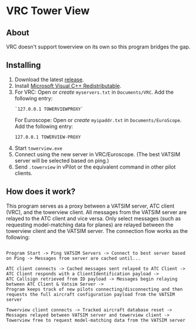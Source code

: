 # VRC Tower View

## About

VRC doesn't support towerview on its own so this program bridges the gap.

## Installing

1. Download the latest [release](https://github.com/Sequal32/vrctowerview/releases/latest).
2. Install [Microsoft Visual C++ Redistributable](https://www.microsoft.com/en-us/download/details.aspx?id=52685).
3. For VRC:
    Open or *create* `myservers.txt` in `Documents/VRC`. Add the following entry: 
    ```
    `127.0.0.1 TOWERVIEWPROXY`
    ```
   For Euroscope:
   Open or *create* `myipaddr.txt` in `Documents/EuroScope`. Add the following entry: 
    ```
    127.0.0.1 TOWERVIEW-PROXY
    ```
4. Start `towerview.exe`
5. Connect using the new server in VRC/Euroscope. (The best VATSIM server will be selected based on ping.)
6. Send `.towerview` in vPilot or the equivalent command in other pilot clients.

## How does it work?

This program serves as a proxy between a VATSIM server, ATC client (VRC), and the towerview client. All messages from the VATSIM server are relayed to the ATC client and vice versa. Only select messages (such as requesting model-matching data for planes) are relayed between the towerview client and the VATSIM server. The connection flow works as the following:

```

Program Start -> Ping VATSIM Servers -> Connect to best server based on Ping -> Messages from server are cached until... 

ATC client connects -> Cached messages sent relayed to ATC Client -> ATC Client responds with a ClientIdentification payload -> 
ATC Callsign retrieved from ID payload -> Messages begin relaying between ATC Client & Vatsim Server -> 
Program keeps track of new pilots connecting/disconnecting and then requests the full aircraft configuration payload from the VATSIM server

Towerview client connects -> Tracked aircraft database reset -> Messages relayed between VATSIM server and towerview client -> 
Towerview free to request model-matching data from the VATSIM server 

```